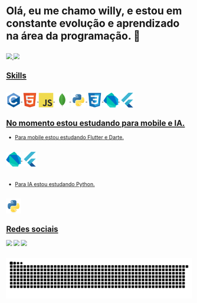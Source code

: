 # Olá, eu me chamo willy, e estou em constante evolução e aprendizado na área da programação. 👋

##

<div>
  <a href="https://github.com/Willygonzaga">
  <img height="180em" src="https://github-readme-stats.vercel.app/api?username=Willygonzaga&show_icons=true&theme=dark&include_all_commits=true&count_private=true"/>
  <img height="180em" src="https://github-readme-stats.vercel.app/api/top-langs/?username=Willygonzaga&layout=compact&langs_count=16&theme=dark"/>
</div>

## Skills

<div style="display: inline_block"><br>
  <img align="center" alt="willy-C" height"30" width="40" src="https://github.com/devicons/devicon/blob/master/icons/c/c-original.svg">
  <img align="center" alt="willy-HTML5" height"30" width="40" src="https://github.com/devicons/devicon/blob/master/icons/html5/html5-original.svg">
  <img align="center" alt="willy-HTML5" height"30" width="40" src="https://github.com/devicons/devicon/blob/master/icons/javascript/javascript-original.svg">
  <img align="center" alt="willy-HTML5" height"30" width="40" src="https://github.com/devicons/devicon/blob/master/icons/mongodb/mongodb-original.svg">
  <img align="center" alt="willy-HTML5" height"30" width="40" src="https://github.com/devicons/devicon/blob/master/icons/python/python-original.svg">
  <img align="center" alt="willy-HTML5" height"30" width="40" src="https://github.com/devicons/devicon/blob/master/icons/css3/css3-original.svg">
  <img align="center" alt="willy-HTML5" height"30" width="40" src="https://github.com/devicons/devicon/blob/master/icons/dart/dart-original.svg">
  <img align="center" alt="willy-HTML5" height"30" width="40" src="https://github.com/devicons/devicon/blob/master/icons/flutter/flutter-original.svg">
</div>

##

## No momento estou estudando para mobile e IA.
- Para mobile estou estudando Flutter e Darte.
<div style="display: inline_block"><br>
  <img align="center" alt="willy-HTML5" height"30" width="40" src="https://github.com/devicons/devicon/blob/master/icons/dart/dart-original.svg">
  <img align="center" alt="willy-HTML5" height"30" width="40" src="https://github.com/devicons/devicon/blob/master/icons/flutter/flutter-original.svg">
</div>

#

- Para IA estou estudando Python.
<div style="display: inline_block"><br>
  <img align="center" alt="willy-HTML5" height"30" width="40" src="https://github.com/devicons/devicon/blob/master/icons/python/python-original.svg">
</div>

## Redes sociais

<div>
  <a href="" target="_blank"><img src="https://img.shields.io/badge/Gmail-D14836?style=for-the-badge&logo=gmail&logoColor=white" target="_blank"></a>
  <a href="https://www.instagram.com/willy.gonzaga?igsh=MXZhZHV6b3M5aGt1YQ==" target="_blank"><img src="https://img.shields.io/badge/Instagram-E4405F?style=for-the-badge&logo=instagram&logoColor=white"></a>
  <a href="https://www.linkedin.com/in/willy-gonzaga-881613251?utm_source=share&utm_campaign=share_via&utm_content=profile&utm_medium=android_app " target="_blank"><img src="https://img.shields.io/badge/LinkedIn-0077B5?style=for-the-badge&logo=linkedin&logoColor=white"></a>
</div>

##

<picture>
  <source media="(prefers-color-scheme: dark)" srcset="https://raw.githubusercontent.com/Willygonzaga/Willygonzaga/output/github-contribution-grid-snake-dark.svg">
  <source media="(prefers-color-scheme: light)" srcset="https://raw.githubusercontent.com/Willygonzaga/Willygonzaga/output/github-contribution-grid-snake.svg">
  <img alt="github contribution grid snake animation" src="https://raw.githubusercontent.com/Willygonzaga/Willygonzaga/output/github-contribution-grid-snake.svg">
</picture>
